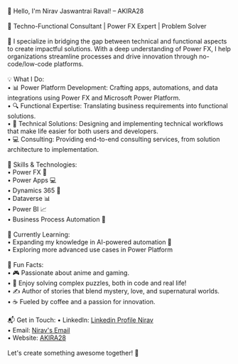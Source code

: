 👋 Hello, I'm Nirav Jaswantrai Raval! – AKIRA28
<br>
<br>
🎯 Techno-Functional Consultant | Power FX Expert | Problem Solver
<br>
<br>
🔧 I specialize in bridging the gap between technical and functional aspects to create impactful solutions. With a deep understanding of Power FX, I help organizations streamline processes and drive innovation through no-code/low-code platforms.
<br>
<br>
💡 What I Do:
<br>
•	📊 Power Platform Development: Crafting apps, automations, and data integrations using Power FX and Microsoft Power Platform.
<br>
•	🔍 Functional Expertise: Translating business requirements into functional solutions.
<br>
•	🔧 Technical Solutions: Designing and implementing technical workflows that make life easier for both users and developers.
<br>
•	💻 Consulting: Providing end-to-end consulting services, from solution architecture to implementation.
<br>
<br>
🚀 Skills & Technologies:
<br>
•	Power FX 🧩
<br>
•	Power Apps 💻
<br>
•	Dynamics 365 🔧
<br>
•	Dataverse 📊
<br>
•	Power BI 📈
<br>
•	Business Process Automation 🔄
<br>
<br>
🌱 Currently Learning:
<br>
•	Expanding my knowledge in AI-powered automation 🤖
<br>
•	Exploring more advanced use cases in Power Platform
<br>
<br>
🌟 Fun Facts:
<br>
•	🎮 Passionate about anime and gaming.
<br>
•	🧩 Enjoy solving complex puzzles, both in code and real life!
<br>
•	✍️ Author of stories that blend mystery, love, and supernatural worlds.
<br>
•	☕ Fueled by coffee and a passion for innovation.
<br>
<br>
📬 Get in Touch:
•	LinkedIn: [Linkedin Profile Nirav](https://www.linkedin.com/in/niraval/)
<br>
•	Email: [Nirav's Email](niravjraval@outlook.com)
<br>
•	Website: [AKIRA28](https://akira28.com/)
<br>
<br>
Let's create something awesome together! 🚀

